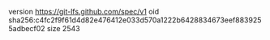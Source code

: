 version https://git-lfs.github.com/spec/v1
oid sha256:c4fc2f9f61d4d82e476412e033d570a1222b6428834673eef8839255adbecf02
size 2543
